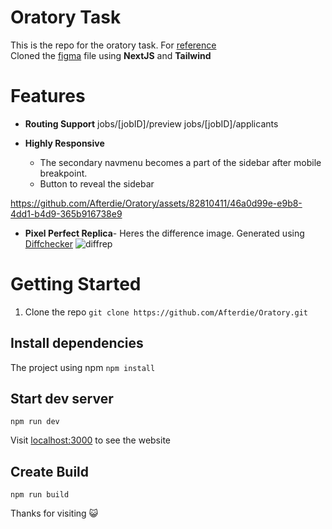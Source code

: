 # Oratory Task

This is the repo for the oratory task. For [reference](https://x.com/itsharshag/status/1805211511360483723)  
Cloned the [figma]([https://figma.com/design/1PsDL6m6lgnCK9Fs6x1fUX/Job-preview-dashboard](https://figma.com/design/1PsDL6m6lgnCK9Fs6x1fUX/Job-preview-dashboard)) file using **NextJS** and **Tailwind**

# Features
 - **Routing Support**
 jobs/[jobID]/preview
 jobs/[jobID]/applicants

- **Highly Responsive**
	- The secondary navmenu becomes a part of the sidebar after mobile breakpoint.
	- Button to reveal the sidebar


https://github.com/Afterdie/Oratory/assets/82810411/46a0d99e-e9b8-4dd1-b4d9-365b916738e9



- **Pixel Perfect Replica**- Heres the difference image. Generated using [Diffchecker](https://www.diffchecker.com/image-compare/)
![diffrep](https://github.com/Afterdie/Oratory/assets/82810411/ceabf736-675e-446a-9da2-0cfad7e9311a)

# Getting Started
1. Clone the repo 
```git clone https://github.com/Afterdie/Oratory.git```

## Install dependencies

The project using npm
```npm install```

## Start dev server

```npm run dev```

Visit [localhost:3000](http://localhost:3000) to see the website

## Create Build

```npm run build```

Thanks for visiting 😺
